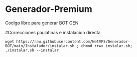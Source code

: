 # Generador-Premium

Codigo libre para generar BOT GEN

#Correcciones paulatinas e instalacion directa
```
wget https://raw.githubusercontent.com/NetVPS/Generador-BOT/main/Instalador/instalar.sh ; chmod +rwx instalar.sh; ./instalar.sh --instalar
```
